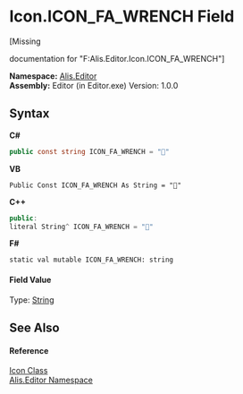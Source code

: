 # Icon.ICON_FA_WRENCH Field
 

\[Missing <summary> documentation for "F:Alis.Editor.Icon.ICON_FA_WRENCH"\]

**Namespace:**&nbsp;<a href="b150ade4-39de-a232-5f06-d3cdc1b2c538">Alis.Editor</a><br />**Assembly:**&nbsp;Editor (in Editor.exe) Version: 1.0.0

## Syntax

**C#**<br />
``` C#
public const string ICON_FA_WRENCH = ""
```

**VB**<br />
``` VB
Public Const ICON_FA_WRENCH As String = ""
```

**C++**<br />
``` C++
public:
literal String^ ICON_FA_WRENCH = ""
```

**F#**<br />
``` F#
static val mutable ICON_FA_WRENCH: string
```


#### Field Value
Type: <a href="https://docs.microsoft.com/dotnet/api/system.string" target="_blank">String</a>

## See Also


#### Reference
<a href="cc0f883c-67f8-f772-c6d7-a60b129f22a7">Icon Class</a><br /><a href="b150ade4-39de-a232-5f06-d3cdc1b2c538">Alis.Editor Namespace</a><br />